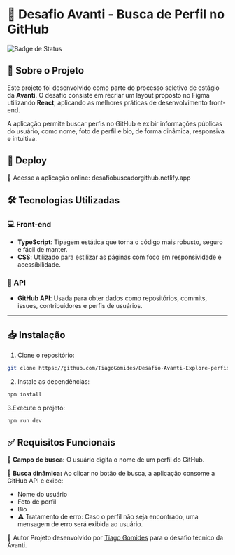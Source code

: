 # 🚀 Desafio Avanti - Busca de Perfil no GitHub

![Badge de Status](https://img.shields.io/badge/Status-Em_Desenvolvimento-orange)

## 📌 Sobre o Projeto

Este projeto foi desenvolvido como parte do processo seletivo de estágio da **Avanti**. O desafio consiste em recriar um layout proposto no Figma utilizando **React**, aplicando as melhores práticas de desenvolvimento front-end.

A aplicação permite buscar perfis no GitHub e exibir informações públicas do usuário, como nome, foto de perfil e bio, de forma dinâmica, responsiva e intuitiva.

## 🚀 Deploy
🔗 Acesse a aplicação online: desafiobuscadorgithub.netlify.app

## 🛠 Tecnologias Utilizadas

### 💻 Front-end

- **TypeScript**: Tipagem estática que torna o código mais robusto, seguro e fácil de manter.
- **CSS**: Utilizado para estilizar as páginas com foco em responsividade e acessibilidade.

### 🔗 API

- **GitHub API**: Usada para obter dados como repositórios, commits, issues, contribuidores e perfis de usuários.

---

## 📥 Instalação

1. Clone o repositório:

```bash
git clone https://github.com/TiagoGomides/Desafio-Avanti-Explore-perfis-do-GitHub-com-um-buscador-interativo.git
```

2. Instale as dependências:
```bash
npm install
```

3.Execute o projeto:
```bash
npm run dev
```

## ✅ Requisitos Funcionais
**🔎 Campo de busca:** O usuário digita o nome de um perfil do GitHub.

**🔄 Busca dinâmica:** Ao clicar no botão de busca, a aplicação consome a GitHub API e exibe:

- Nome do usuário
- Foto de perfil
- Bio
- ⚠️ Tratamento de erro: Caso o perfil não seja encontrado, uma mensagem de erro será exibida ao usuário.


🧠 Autor
Projeto desenvolvido por [Tiago Gomides](https://www.linkedin.com/in/gomides-tiago/) para o desafio técnico da Avanti.
